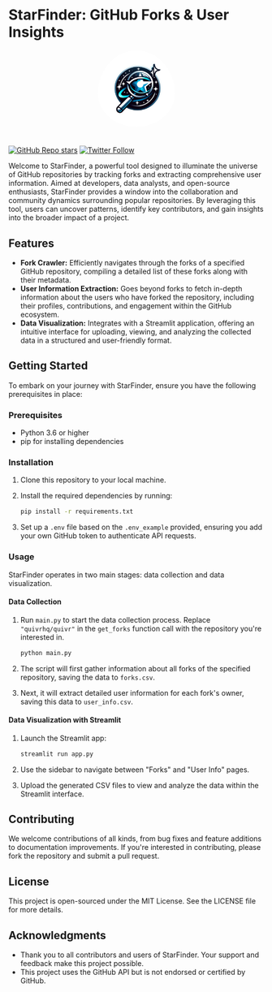# StarFinder: GitHub Forks & User Insights

<div align="center">
    <img src="./logo.png" alt="Quivr-logo" width="30%"  style="border-radius: 50%; padding-bottom: 20px"/>
</div>

[![GitHub Repo stars](https://img.shields.io/github/stars/stangirard/starfinder?style=social)](https://github.com/quivrhq/quivr)
[![Twitter Follow](https://img.shields.io/twitter/follow/StanGirard?style=social)](https://twitter.com/_StanGirard)


Welcome to StarFinder, a powerful tool designed to illuminate the universe of GitHub repositories by tracking forks and extracting comprehensive user information. Aimed at developers, data analysts, and open-source enthusiasts, StarFinder provides a window into the collaboration and community dynamics surrounding popular repositories. By leveraging this tool, users can uncover patterns, identify key contributors, and gain insights into the broader impact of a project.

## Features

- **Fork Crawler:** Efficiently navigates through the forks of a specified GitHub repository, compiling a detailed list of these forks along with their metadata.
- **User Information Extraction:** Goes beyond forks to fetch in-depth information about the users who have forked the repository, including their profiles, contributions, and engagement within the GitHub ecosystem.
- **Data Visualization:** Integrates with a Streamlit application, offering an intuitive interface for uploading, viewing, and analyzing the collected data in a structured and user-friendly format.

## Getting Started

To embark on your journey with StarFinder, ensure you have the following prerequisites in place:

### Prerequisites

- Python 3.6 or higher
- pip for installing dependencies

### Installation

1. Clone this repository to your local machine.
2. Install the required dependencies by running:

    ```bash
    pip install -r requirements.txt
    ```

3. Set up a `.env` file based on the `.env_example` provided, ensuring you add your own GitHub token to authenticate API requests.

### Usage

StarFinder operates in two main stages: data collection and data visualization.

#### Data Collection

1. Run `main.py` to start the data collection process. Replace `"quivrhq/quivr"` in the `get_forks` function call with the repository you're interested in.

    ```bash
    python main.py
    ```

2. The script will first gather information about all forks of the specified repository, saving the data to `forks.csv`.
3. Next, it will extract detailed user information for each fork's owner, saving this data to `user_info.csv`.

#### Data Visualization with Streamlit

1. Launch the Streamlit app:

    ```bash
    streamlit run app.py
    ```

2. Use the sidebar to navigate between "Forks" and "User Info" pages.
3. Upload the generated CSV files to view and analyze the data within the Streamlit interface.

## Contributing

We welcome contributions of all kinds, from bug fixes and feature additions to documentation improvements. If you're interested in contributing, please fork the repository and submit a pull request.

## License

This project is open-sourced under the MIT License. See the LICENSE file for more details.

## Acknowledgments

- Thank you to all contributors and users of StarFinder. Your support and feedback make this project possible.
- This project uses the GitHub API but is not endorsed or certified by GitHub.